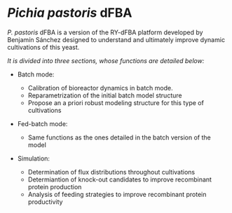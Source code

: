 
# *Pichia pastoris* dFBA

*P. pastoris* dFBA is a version of the RY-dFBA platform developed by Benjamín Sánchez designed to understand and ultimately improve dynamic cultivations of this yeast.

_It is divided into three sections, whose functions are detailed below:_

- Batch mode: 
	- Calibration of bioreactor dynamics in batch mode.
	- Reparametrization of the initial batch model structure
	- Propose an a priori robust modeling structure for this type of cultivations

- Fed-batch mode:
	- Same functions as the ones detailed in the batch version of the model

- Simulation: 
	- Determination of flux distributions throughout cultivations
	- Determiantion of knock-out candidates to improve recombinant protein production
	- Analysis of feeding strategies to improve recombinant protein productivity
